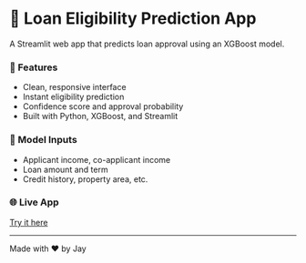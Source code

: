 # 🏦 Loan Eligibility Prediction App

A Streamlit web app that predicts loan approval using an XGBoost model.

### 🚀 Features
- Clean, responsive interface
- Instant eligibility prediction
- Confidence score and approval probability
- Built with Python, XGBoost, and Streamlit

### 🧠 Model Inputs
- Applicant income, co-applicant income
- Loan amount and term
- Credit history, property area, etc.

### 🌐 Live App
[Try it here]([https://YOUR-STREAMLIT-LINK](https://loan-eligibility-prediction-app-jatin.streamlit.app/))

---
Made with ❤️ by Jay

